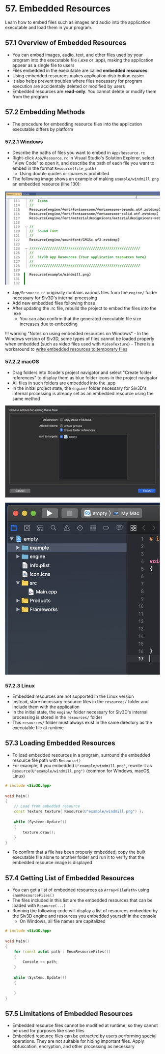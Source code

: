 # 57. Embedded Resources
Learn how to embed files such as images and audio into the application executable and load them in your program.

## 57.1 Overview of Embedded Resources
- You can embed images, audio, text, and other files used by your program into the executable file (.exe or .app), making the application appear as a single file to users
- Files embedded in the executable are called **embedded resources**
- Using embedded resources makes application distribution easier
- It also helps prevent troubles where files necessary for program execution are accidentally deleted or modified by users
- Embedded resources are **read-only**. You cannot delete or modify them from the program

## 57.2 Embedding Methods
- The procedure for embedding resource files into the application executable differs by platform

### 57.2.1 Windows
- Describe the paths of files you want to embed in `App/Resource.rc`
- Right-click `App/Resource.rc` in Visual Studio's Solution Explorer, select "View Code" to open it, and describe the path of each file you want to embed in the format `Resource(file_path)`
	- Using double quotes or spaces is prohibited
- The following image shows an example of making `example/windmill.png` an embedded resource (line 130):

![](https://raw.githubusercontent.com/Siv3D/siv3d.site.resource/main/2025/tutorial3/resource/2a.png)

- `App/Resource.rc` originally contains various files from the `engine/` folder necessary for Siv3D's internal processing
- Add new embedded files following those
- After updating the .rc file, rebuild the project to embed the files into the .exe
	- You can also confirm that the generated executable file size increases due to embedding

!!! warning "Notes on using embedded resources on Windows"
	- In the Windows version of Siv3D, some types of files cannot be loaded properly when embedded (such as video files used with `VideoTexture`)
	- There is a workaround to [write embedded resources to temporary files](https://gist.github.com/Reputeless/3d527302d459792f7a5e1094d30d0529)

### 57.2.2 macOS
- Drag folders into Xcode's project navigator and select "Create folder references" to display them as blue folder icons in the project navigator
- All files in such folders are embedded into the .app
- In the initial project state, the `engine/` folder necessary for Siv3D's internal processing is already set as an embedded resource using the same method

![](https://raw.githubusercontent.com/Siv3D/siv3d.site.resource/main/2025/tutorial3/resource/2b.png)

![](https://raw.githubusercontent.com/Siv3D/siv3d.site.resource/main/2025/tutorial3/resource/2c.png)

### 57.2.3 Linux
- Embedded resources are not supported in the Linux version
- Instead, store necessary resource files in the `resources/` folder and include them with the application
- In the initial state, the `engine/` folder necessary for Siv3D's internal processing is stored in the `resources/` folder
- This `resources/` folder must always exist in the same directory as the executable file at runtime


## 57.3 Loading Embedded Resources
- To load embedded resources in a program, surround the embedded resource file path with `Resource()`
- For example, if you embedded `U"example/windmill.png"`, rewrite it as `Resource(U"example/windmill.png")` (common for Windows, macOS, Linux)

```cpp title="Loading embedded resource example/windmill.png"
# include <Siv3D.hpp>

void Main()
{
	// Load from embedded resource
	const Texture texture{ Resource(U"example/windmill.png") };

	while (System::Update())
	{
		texture.draw();
	}
}
```

- To confirm that a file has been properly embedded, copy the built executable file alone to another folder and run it to verify that the embedded resource image is displayed


## 57.4 Getting List of Embedded Resources
- You can get a list of embedded resources as `Array<FilePath>` using `EnumResourceFiles()`
- The files included in this list are the embedded resources that can be loaded with `Resource(...)`
- Running the following code will display a list of resources embedded by the Siv3D engine and resources you embedded yourself in the console
	- On Windows, all file names are capitalized

```cpp
# include <Siv3D.hpp>

void Main()
{
	for (const auto& path : EnumResourceFiles())
	{
		Console << path;
	}

	while (System::Update())
	{

	}
}
```


## 57.5 Limitations of Embedded Resources
- Embedded resource files cannot be modified at runtime, so they cannot be used for purposes like save files
- Embedded resource files can be extracted by users performing special operations. They are not suitable for hiding important files. Apply obfuscation, encryption, and other processing as necessary
